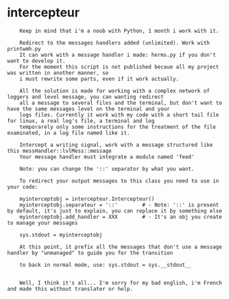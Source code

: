 # intercepteur

        Keep in mind that i'm a noob with Python, 1 month i work with it.
        
        Redirect to the messages handlers added (unlimited). Work with printwmh.py
        It can work with a message handler i made: herms.py if you don't want to develop it.
        For the moment this script is not published becaue all my project was written in another manner, so
        i must rewrite some parts, even if it work actually.
        
        All the solution is made for working with a complex network of loggers and level message, you can wanting redirect
        all a message to several files and the terminal, but don't want to have the same messages level on the terminal and your                                          
        logs files. Currently it work with my code with a short tail file for linux, a real log's file, a terminal and log 
        temporarely only some instructions for the treatment of the file examinated, in a log file named like it.

        Intercept a writing signal, work with a message structured like this messHandler::lvlMess::message
        Your message handler must integrate a module named 'feed'

        Note: you can change the '::' separator by what you want.

        To redirect your output messages to this class you need to use in your code:

        myinterceptobj = intercepteur.Intercepteur()
        myinterceptobj.separateur = '::'        # - Note: '::' is present by default, it's just to explain, you can replace it by something else
        myinterceptobj.add_handler = XXX        # - It's an obj you create to manage your messages

        sys.stdout = myinterceptobj

        At this point, it prefix all the messages that don't use a message handler by "unmanaged" to guide you for the transition

        to back in normal mode, use: sys.stdout = sys.__stdout__


        Well, I think it's all... I'm sorry for my bad english, i'm French and made this without translater or help.
    
